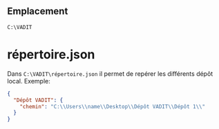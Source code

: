 ## Emplacement
`C:\VADIT`

# répertoire.json
Dans `C:\VADIT\répertoire.json` il permet de repérer les différents dépôt local.
Exemple:
```json
{
  "Dépôt VADIT": {
    "chemin": "C:\\Users\\name\\Desktop\\Dépôt VADIT\\Dépôt 1\\"
  }
}
```